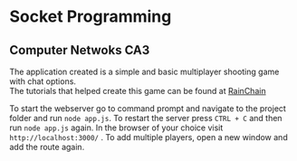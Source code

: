 # Socket Programming
## Computer Netwoks CA3

The application created is a simple and basic multiplayer shooting game with chat options.  
The tutorials that helped create this game can be found at [RainChain](https://rainingchain.com/tutorial/nodejs)

To start the webserver go to command prompt and navigate to the project folder and run `node app.js`.
To restart the server press `CTRL + C` and then run `node app.js` again. 
In the browser of your choice visit `http://localhost:3000/` .
To add multiple players, open a new window and add the route again. 

